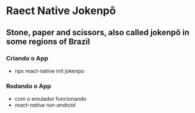 

# Raect Native Jokenpô

## Stone, paper and scissors, also called jokenpô in some regions of Brazil

### Criando o App
- npx react-native init jokenpo

### Rodando o App
- com o emulador funcionando
- *react-native run-android*

